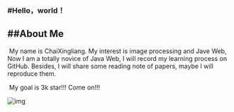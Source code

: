### #Hello，world！

## ##About Me

​    My name is ChaiXingliang. My interest is image processing and Jave Web, Now I am a totally novice of Java Web, I will record my learning process on GitHub.  Besides, I will share some reading note of papers, maybe I will reproduce them.



​	My goal is 3k star!!! Come on!!!



![img](C:\MyGitHub\ChaiXingliang\image\img.jpg)



<!--
**ChaiXingliang/ChaiXingliang** is a ✨ _special_ ✨ repository because its `README.md` (this file) appears on your GitHub profile.

Here are some ideas to get you started:

- 🔭 I’m currently working on ...
- 🌱 I’m currently learning ...
- 👯 I’m looking to collaborate on ...
- 🤔 I’m looking for help with ...
- 💬 Ask me about ...
- 📫 How to reach me: ...
- 😄 Pronouns: ...
- ⚡ Fun fact: ...
-->
